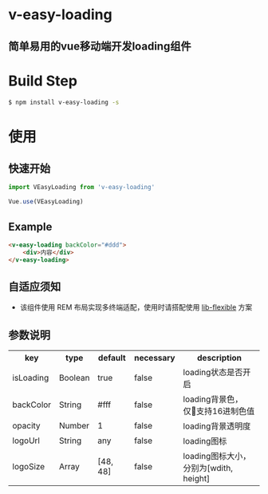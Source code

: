 # v-easy-loading

## 简单易用的vue移动端开发loading组件


# Build Step

``` bash
$ npm install v-easy-loading -s
```

# 使用
## 快速开始
``` js
import VEasyLoading from 'v-easy-loading'

Vue.use(VEasyLoading)
```

## Example
``` html
<v-easy-loading backColor="#ddd">
    <div>内容</div>
</v-easy-loading>
```

## 自适应须知
- 该组件使用 REM 布局实现多终端适配，使用时请搭配使用 [lib-flexible](https://github.com/amfe/lib-flexible) 方案
  
## 参数说明
<table>
    <tr>
        <th>key</th>
        <th>type</th>
        <th>default</th>
        <th>necessary</th>
        <th>description</th>
    </tr>
    <tr>
        <td>isLoading</td>
        <td>Boolean</td>
        <td>true</td>
        <td>false</td>
        <td>loading状态是否开启</td>
    </tr>
    <tr>
        <td>backColor</td>
        <td>String</td>
        <td>#fff</td>
        <td>false</td>
        <td>loading背景色，仅支持16进制色值</td>
    </tr>
    <tr>
        <td>opacity</td>
        <td>Number</td>
        <td>1</td>
        <td>false</td>
        <td>loading背景透明度</td>
    </tr>
    <tr>
        <td>logoUrl</td>
        <td>String</td>
        <td>any</td>
        <td>false</td>
        <td>loading图标</td>
    </tr>
    <tr>
        <td>logoSize</td>
        <td>Array</td>
        <td>[48, 48]</td>
        <td>false</td>
        <td>loading图标大小，分别为[wdith, height]</td>
    </tr>
</table>


 